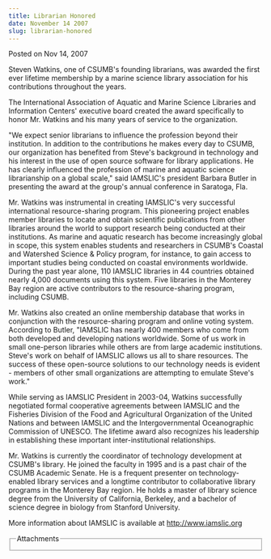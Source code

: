 ```yaml
---
title: Librarian Honored
date: November 14 2007
slug: librarian-honored
---
```





<span class="date">Posted on Nov 14, 2007    </span>
<p>Steven Watkins, one of CSUMB&apos;s founding librarians, was awarded
the first ever lifetime membership by a marine science library
association for his contributions throughout the years.</p>
<p>The International Association of Aquatic and Marine Science
Libraries and Information Centers&apos; executive board created the
award specifically to honor Mr. Watkins and his many years of
service to the organization.</p>
<p>&quot;We expect senior librarians to influence the profession beyond
their institution. In addition to the contributions he makes every
day to CSUMB, our organization has benefited from Steve&apos;s
background in technology and his interest in the use of open source
software for library applications. He has clearly influenced the
profession of marine and aquatic science librarianship on a global
scale,&quot; said IAMSLIC&apos;s president Barbara Butler in presenting the
award at the group&apos;s annual conference in Saratoga, Fla.</p>
<p>Mr. Watkins was instrumental in creating IAMSLIC&apos;s very
successful international resource-sharing program. This pioneering
project enables member libraries to locate and obtain scientific
publications from other libraries around the world to support
research being conducted at their institutions. As marine and
aquatic research has become increasingly global in scope, this
system enables students and researchers in CSUMB&apos;s Coastal and
Watershed Science &amp; Policy program, for instance, to gain
access to important studies being conducted on coastal environments
worldwide. During the past year alone, 110 IAMSLIC libraries in 44
countries obtained nearly 4,000 documents using this system. Five
libraries in the Monterey Bay region are active contributors to the
resource-sharing program, including CSUMB.</p>
<p>Mr. Watkins also created an online membership database that
works in conjunction with the resource-sharing program and online
voting system. According to Butler, &quot;IAMSLIC has nearly 400 members
who come from both developed and developing nations worldwide. Some
of us work in small one-person libraries while others are from
large academic institutions. Steve&apos;s work on behalf of IAMSLIC
allows us all to share resources. The success of these open-source
solutions to our technology needs is evident - members of other
small organizations are attempting to emulate Steve&apos;s work.&quot;</p>
<p>While serving as IAMSLIC President in 2003-04, Watkins
successfully negotiated formal cooperative agreements between
IAMSLIC and the Fisheries Division of the Food and Agricultural
Organization of the United Nations and between IAMSLIC and the
Intergovernmental Oceanographic Commission of UNESCO. The lifetime
award also recognizes his leadership in establishing these
important inter-institutional relationships.</p>
<p>Mr. Watkins is currently the coordinator of technology
development at CSUMB&apos;s library. He joined the faculty in 1995 and
is a past chair of the CSUMB Academic Senate. He is a frequent
presenter on technology-enabled library services and a longtime
contributor to collaborative library programs in the Monterey Bay
region. He holds a master of library science degree from the
University of California, Berkeley, and a bachelor of science
degree in biology from Stanford University.</p>
<p>More information about IAMSLIC is available at <a href="http://www.iamslic.org/" rel="nofollow">http://www.iamslic.org</a><br/></p>
<fieldset class="fieldgroup group-attachments">
<legend>Attachments</legend>
<div class="field field-type-emvideo field-field-attach-video">
<div class="field-items">
<div class="field-item odd">
<div class="emvideo emvideo-video emvideo-"/>
</div>
</div>
</div>
</fieldset>





